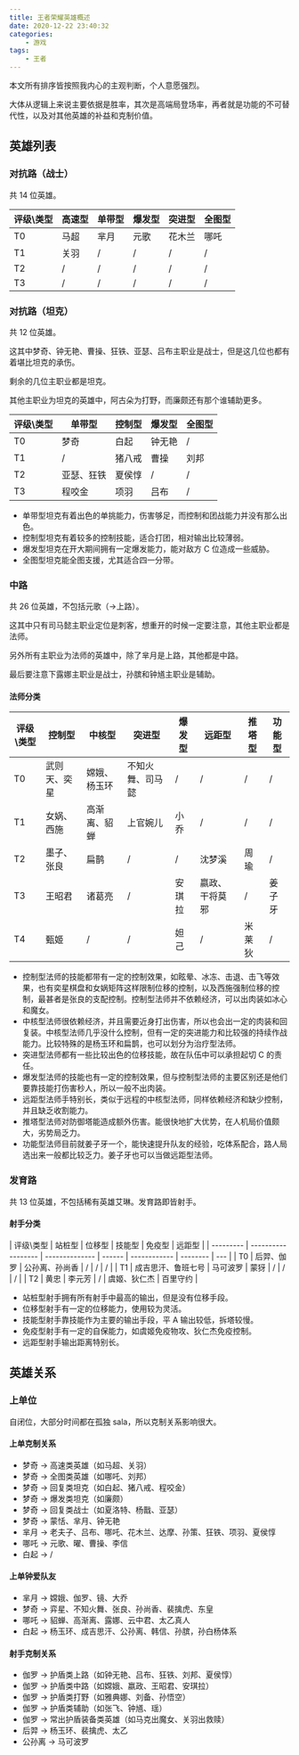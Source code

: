```yaml
---
title: 王者荣耀英雄概述
date: 2020-12-22 23:40:32
categories:
    - 游戏
tags:
    - 王者
---
```


本文所有排序皆按照我内心的主观判断，个人意愿强烈。

大体从逻辑上来说主要依据是胜率，其次是高端局登场率，再者就是功能的不可替代性，以及对其他英雄的补益和克制价值。

## 英雄列表

### 对抗路（战士）

共 14 位英雄。

| 评级\类型 | 高速型 | 单带型 | 爆发型 | 突进型 | 全图型 |
| --------- | ------ | ------ | ------ | ------ | ------ |
| T0        | 马超   | 芈月   | 元歌   | 花木兰 | 哪吒   |
| T1        | 关羽   | /      | /      | /    | /      |
| T2        | /      | /      | /      | /      | /      |
| T3        | /      | /      | /      | /      | /      |

### 对抗路（坦克）

共 12 位英雄。

这其中梦奇、钟无艳、曹操、狂铁、亚瑟、吕布主职业是战士，但是这几位也都有着堪比坦克的承伤。

剩余的几位主职业都是坦克。

其他主职业为坦克的英雄中，阿古朵为打野，而廉颇还有那个谁辅助更多。

| 评级\类型 | 单带型     | 控制型 | 爆发型 | 全图型 |
| --------- | ---------- | ------ | ------ | ------ |
| T0        | 梦奇       | 白起   | 钟无艳 | /      |
| T1        | /          | 猪八戒 | 曹操   | 刘邦   |
| T2        | 亚瑟、狂铁 | 夏侯惇 | /      | /      |
| T3        | 程咬金     | 项羽   | 吕布   | /      |

-   单带型坦克有着出色的单挑能力，伤害够足，而控制和团战能力并没有那么出色。
-   控制型坦克有着较多的控制技能，适合打团，相对输出比较薄弱。
-   爆发型坦克在开大期间拥有一定爆发能力，能对敌方 C 位造成一些威胁。
-   全图型坦克能全图支援，尤其适合四一分带。

### 中路

共 26 位英雄，不包括元歌（->上路）。

这其中只有司马懿主职业定位是刺客，想重开的时候一定要注意，其他主职业都是法师。

另外所有主职业为法师的英雄中，除了芈月是上路，其他都是中路。

最后要注意下露娜主职业是战士，孙膑和钟馗主职业是辅助。

#### 法师分类

| 评级\类型 | 控制型       | 中核型       | 突进型           | 爆发型 | 远距型         | 推塔型 | 功能型 |
| --------- | ------------ | ------------ | ---------------- | ------ | -------------- | ------ | ------ |
| T0        | 武则天、奕星 | 嫦娥、杨玉环 | 不知火舞、司马懿 | /      | /              | /      | /      |
| T1        | 女娲、西施   | 高渐离、貂蝉 | 上官婉儿         | 小乔   | /              | /      | /      |
| T2        | 墨子、张良   | 扁鹊         | /                | /      | 沈梦溪         | 周瑜   | /      |
| T3        | 王昭君       | 诸葛亮       | /                | 安琪拉 | 嬴政、干将莫邪 | /      | 姜子牙 |
| T4        | 甄姬         | /            | /                | 妲己   | /              | 米莱狄 | /      |

-   控制型法师的技能都带有一定的控制效果，如眩晕、冰冻、击退、击飞等效果，也有奕星棋盘和女娲矩阵这样限制位移的控制，以及西施强制位移的控制，最甚者是张良的支配控制。控制型法师并不依赖经济，可以出肉装如冰心和魔女。
-   中核型法师很依赖经济，并且需要近身打出伤害，所以也会出一定的肉装和回复装。中核型法师几乎没什么控制，但有一定的突进能力和比较强的持续作战能力。比较特殊的是杨玉环和扁鹊，也可以划分为治疗型法师。
-   突进型法师都有一些比较出色的位移技能，故在队伍中可以承担起切 C 的责任。
-   爆发型法师的技能也有一定的控制效果，但与控制型法师的主要区别还是他们要靠技能打伤害秒人，所以一般不出肉装。
-   远距型法师手特别长，类似于远程的中核型法师，同样依赖经济和缺少控制，并且缺乏收割能力。
-   推塔型法师对防御塔能造成额外伤害。能很快地扩大优势，在人机局价值颇大，劣势局乏力。
-   功能型法师目前就姜子牙一个，能快速提升队友的经验，吃体系配合，路人局选出来一般都比较乏力。姜子牙也可以当做远距型法师。

### 发育路

共 13 位英雄，不包括稀有英雄艾琳。发育路即皆射手。

#### 射手分类

| 评级\类型 | 站桩型             | 位移型         | 技能型 | 免疫型       | 远距型   |
| --------- | ------------------ | -------------- | ------ | ------------ | -------- | --- |
| T0        | 后羿、伽罗         | 公孙离、孙尚香 | /      | /            | /        |
| T1        | 成吉思汗、鲁班七号 | 马可波罗       | 蒙犽   | /            | /        | /   |
| T2        | 黄忠               | 李元芳         | /      | 虞姬、狄仁杰 | 百里守约 |

-   站桩型射手拥有所有射手中最高的输出，但是没有位移手段。
-   位移型射手有一定的位移能力，使用较为灵活。
-   技能型射手靠技能作为主要的输出手段，平 A 输出较低，拆塔较慢。
-   免疫型射手有一定的自保能力，如虞姬免疫物攻、狄仁杰免疫控制。
-   远距型射手输出距离特别长。

## 英雄关系

### 上单位

自闭位，大部分时间都在孤独 sala，所以克制关系影响很大。

#### 上单克制关系

-   梦奇 -> 高速类英雄（如马超、关羽）
-   梦奇 -> 全图类英雄（如哪吒、刘邦）
-   梦奇 -> 回复类坦克（如白起、猪八戒、程咬金）
-   梦奇 -> 爆发类坦克（如廉颇）
-   梦奇 -> 回复类战士（如夏洛特、杨戬、亚瑟）
-   梦奇 -> 蒙恬、芈月、钟无艳
-   芈月 -> 老夫子、吕布、哪吒、花木兰、达摩、孙策、狂铁、项羽、夏侯惇
-   哪吒 -> 元歌、曜、曹操、李信
-   白起 -> /

#### 上单钟爱队友

-   芈月 -> 嫦娥、伽罗、镜、大乔
-   梦奇 -> 弈星、不知火舞、张良、孙尚香、裴擒虎、东皇
-   哪吒 -> 貂蝉、高渐离、露娜、云中君、太乙真人
-   白起 -> 杨玉环、成吉思汗、公孙离、韩信、孙膑，孙白杨体系

#### 射手克制关系

-   伽罗 -> 护盾类上路（如钟无艳、吕布、狂铁、刘邦、夏侯惇）
-   伽罗 -> 护盾类中路（如嫦娥、嬴政、王昭君、安琪拉）
-   伽罗 -> 护盾类打野（如雅典娜、刘备、孙悟空）
-   伽罗 -> 护盾类辅助（如张飞、钟馗、瑶）
-   伽罗 -> 常出护盾装备类英雄（如马克出魔女、关羽出救赎）
-   后羿 -> 杨玉环、裴擒虎、太乙
-   公孙离 -> 马可波罗
